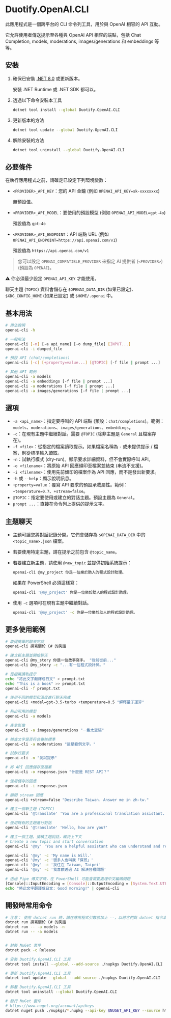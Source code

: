 # Duotify.OpenAI.CLI

此應用程式是一個跨平台的 CLI 命令列工具，用於與 OpenAI 相容的 API 互動。

它允許使用者傳送提示至各種與 OpenAI API 相容的端點，包括 Chat Completion, models, moderations, images/generations 和 embeddings 等等。

## 安裝

1. 確保已安裝 [.NET 8.0](https://dotnet.microsoft.com/zh-tw/download?WT.mc_id=DT-MVP-4015686) 或更新版本。

    安裝 .NET Runtime 或 .NET SDK 都可以。

2. 透過以下命令安裝本工具

    ```sh
    dotnet tool install --global Duotify.OpenAI.CLI
    ```

3. 更新版本的方法

    ```sh
    dotnet tool update --global Duotify.OpenAI.CLI
    ```

4. 解除安裝的方法

    ```sh
    dotnet tool uninstall --global Duotify.OpenAI.CLI
    ```

## 必要條件

在執行應用程式之前，請確定已設定下列環境變數：

* `<PROVIDER>_API_KEY`：您的 API 金鑰 (例如 `OPENAI_API_KEY=sk-xxxxxxxx`)

    無預設值。

* `<PROVIDER>_API_MODEL`：要使用的預設模型 (例如 `OPENAI_API_MODEL=gpt-4o`)

    預設值為 `gpt-4o`

* `<PROVIDER>_API_ENDPOINT`：API 端點 URL (例如 `OPENAI_API_ENDPOINT=https://api.openai.com/v1`)

    預設值為 `https://api.openai.com/v1`

> 您可以設定 `OPENAI_COMPATIBLE_PROVIDER` 來指定 AI 提供者 (`<PROVIDER>`) (預設為 `OPENAI`)。

⚠ 你必須最少設定 `OPENAI_API_KEY` 才能使用。

聊天主題 (`TOPIC`) 資料會儲存在 `$OPENAI_DATA_DIR` (如果已設定)、`$XDG_CONFIG_HOME` (如果已設定) 或 `$HOME/.openai` 中。

## 基本用法

```bash
# 用法說明
openai-cli -h

# 一般用法
openai-cli [-n] [-a api_name] [-o dump_file] [INPUT...]
openai-cli -i dumped_file

# 預設 API (chat/completions)
openai-cli [-c] [+property=value...] [@TOPIC] [-f file | prompt ...]

# 其他 API 範例
openai-cli -a models
openai-cli -a embeddings [-f file | prompt ...]
openai-cli -a moderations [-f file | prompt ...]
openai-cli -a images/generations [-f file | prompt ...]
```

## 選項

* `-a <api_name>`：指定要呼叫的 API 端點 (預設：`chat/completions`)。範例：`models`、`moderations`、`images/generations`、`embeddings`。
* `-c`：在現有主題中繼續對話。需要 `@TOPIC` (除非主題是 `General` 且檔案存在)。
* `-f <file>`：從指定的檔案讀取提示。如果檔案名稱為 `-` 或未提供提示 / 檔案，則從標準輸入讀取。
* `-n`：試執行模式 (dry-run)。顯示要求詳細資料，但不會實際呼叫 API。
* `-o <filename>`：將原始 API 回應傾印至檔案並結束 (串流不支援)。
* `-i <filename>`：使用先前傾印的檔案作為 API 回應，而不是發出新要求。
* `-h` 或 `--help`：顯示說明訊息。
* `+property=value`：覆寫 API 要求的預設承載屬性。範例：`+temperature=0.7`、`+stream=false`。
* `@TOPIC`：指定要使用或建立的對話主題。預設主題為 `General`。
* `prompt ...`：直接在命令列上提供的提示文字。

## 主題聊天

* 主題可讓您將對話記錄分開。它們會儲存為 `$OPENAI_DATA_DIR` 中的 `<topic_name>.json` 檔案。
* 若要使用特定主題，請在提示之前包含 `@topic_name`。
* 若要建立新主題，請使用 `@new_topic` 並提供初始系統提示：

  ```bash
  openai-cli @my_project 你是一位樂於助人的程式設計助理。
  ```

  如果在 PowerShell 必須這樣寫：

  ```bash
  openai-cli '@my_project' 你是一位樂於助人的程式設計助理。
  ```

* 使用 `-c` 選項可在現有主題中繼續對話。

  ```bash
  openai-cli '@my_project' -c 你是一位樂於助人的程式設計助理。
  ```

## 更多使用範例

```bash
# 取得簡單的聊天完成
openai-cli 撰寫關於 C# 的笑話

# 建立新主題並開始聊天
openai-cli @my_story 你是一位故事寫手。 "從前從前..."
openai-cli @my_story -c "...有一位程式設計師。"

# 從檔案讀取提示
echo "將此文字翻譯成日文" > prompt.txt
echo "This is a book" >> prompt.txt
openai-cli -f prompt.txt

# 使用不同的模型和溫度進行聊天完成
openai-cli +model=gpt-3.5-turbo +temperature=0.5 "解釋量子運算"

# 列出可用的模型
openai-cli -a models

# 產生影像
openai-cli -a images/generations "一隻太空貓"

# 檢查文字是否符合審核標準
openai-cli -a moderations "這是範例文字。"

# 試執行要求
openai-cli -n "測試提示"

# 將 API 回應儲存至檔案
openai-cli -o response.json "什麼是 REST API？"

# 使用儲存的回應
openai-cli -i response.json

# 關閉 stream 回應
openai-cli +stream=false "Describe Taiwan. Answer me in zh-tw."

# 建立一個新主題 (TOPIC)
openai-cli '@translate' 'You are a professional translation assistant. Always translate any input text to Traditional Chinese (zh-tw). Maintain the original meaning and context while providing natural and fluent translations. If the input is already in Traditional Chinese, verify its accuracy and make improvements if necessary. Do not add explanations unless specifically requested.'

# 使用既有的主題進行對話
openai-cli '@translate' 'Hello, how are you?'

# 建立一個主題，接續主題說話，維持上下文
# Create a new topic and start conversation
openai-cli '@my' 'You are a helpful assistant who can understand and remember our conversations. Please respond in a friendly and professional manner. When needed, you will refer to previous conversations to provide better assistance. Speak in Traditional Chinese (zh-tw).'

openai-cli '@my' -c 'My name is Will.'
openai-cli '@my' -c '很多人也叫我「保哥」'
openai-cli '@my' -c '我住在 Taiwan, Taipei'
openai-cli '@my' -c '我喜歡透過 AI 解決各種問題'

# 透過 Pipe 傳文字時，在 PowerShell 可能會需要處理中文編碼問題
[Console]::InputEncoding = [Console]::OutputEncoding = [System.Text.UTF8Encoding]::new($false)
echo "將此文字翻譯成日文: Good morning!" | openai-cli
```

## 開發時常用命令

```sh
# 注意： 使用 dotnet run 時，請在應用程式引數前加上 --，以將它們與 dotnet 指令本身的選項分開。
dotnet run 撰寫關於 C# 的笑話
dotnet run -- -a models -n
dotnet run -- -a models


# 封裝 NuGet 套件
dotnet pack -c Release

# 安裝 Duotify.OpenAI.CLI 工具
dotnet tool install --global --add-source ./nupkgs Duotify.OpenAI.CLI

# 更新 Duotify.OpenAI.CLI 工具
dotnet tool update --global --add-source ./nupkgs Duotify.OpenAI.CLI

# 卸載 Duotify.OpenAI.CLI 工具
dotnet tool uninstall --global Duotify.OpenAI.CLI

# 發行 NuGet 套件
# https://www.nuget.org/account/apikeys
dotnet nuget push ./nupkgs/*.nupkg --api-key $NUGET_API_KEY --source https://api.nuget.org/v3/index.json --skip-duplicate
```
